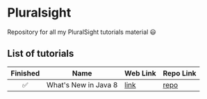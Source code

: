 # Pluralsight
Repository for all my PluralSight tutorials material :smiley:

## List of tutorials

|Finished|Name|Web Link|Repo Link|
|:---:|---|---|---|
|:white_check_mark:|What's New in Java 8|[link](https://app.pluralsight.com/library/courses/java-8-whats-new/table-of-contents)|[repo](https://github.com/fredlo2010/pluralsight/tree/master/introduction-to-lambda-expressions-in-java-8/first-lambdas)
